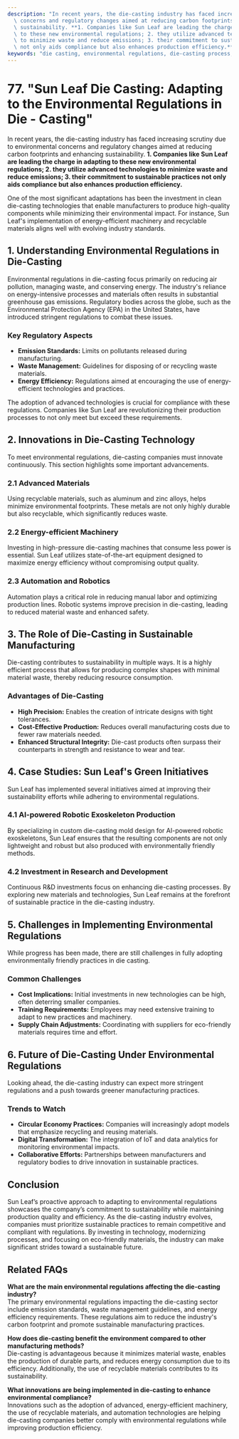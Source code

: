 ```yaml
---
description: "In recent years, the die-casting industry has faced increasing scrutiny due to environmental\
  \ concerns and regulatory changes aimed at reducing carbon footprints and enhancing\
  \ sustainability. **1. Companies like Sun Leaf are leading the charge in adapting\
  \ to these new environmental regulations; 2. they utilize advanced technologies\
  \ to minimize waste and reduce emissions; 3. their commitment to sustainable practices\
  \ not only aids compliance but also enhances production efficiency.** "
keywords: "die casting, environmental regulations, die-casting process, heat dissipation performance"
---
```

# 77. "Sun Leaf Die Casting: Adapting to the Environmental Regulations in Die - Casting"

In recent years, the die-casting industry has faced increasing scrutiny due to environmental concerns and regulatory changes aimed at reducing carbon footprints and enhancing sustainability. **1. Companies like Sun Leaf are leading the charge in adapting to these new environmental regulations; 2. they utilize advanced technologies to minimize waste and reduce emissions; 3. their commitment to sustainable practices not only aids compliance but also enhances production efficiency.** 

One of the most significant adaptations has been the investment in clean die-casting technologies that enable manufacturers to produce high-quality components while minimizing their environmental impact. For instance, Sun Leaf's implementation of energy-efficient machinery and recyclable materials aligns well with evolving industry standards.

## **1. Understanding Environmental Regulations in Die-Casting**

Environmental regulations in die-casting focus primarily on reducing air pollution, managing waste, and conserving energy. The industry's reliance on energy-intensive processes and materials often results in substantial greenhouse gas emissions. Regulatory bodies across the globe, such as the Environmental Protection Agency (EPA) in the United States, have introduced stringent regulations to combat these issues.

### Key Regulatory Aspects

- **Emission Standards:** Limits on pollutants released during manufacturing.
- **Waste Management:** Guidelines for disposing of or recycling waste materials.
- **Energy Efficiency:** Regulations aimed at encouraging the use of energy-efficient technologies and practices.

The adoption of advanced technologies is crucial for compliance with these regulations. Companies like Sun Leaf are revolutionizing their production processes to not only meet but exceed these requirements.

## **2. Innovations in Die-Casting Technology**

To meet environmental regulations, die-casting companies must innovate continuously. This section highlights some important advancements.

### 2.1 Advanced Materials

Using recyclable materials, such as aluminum and zinc alloys, helps minimize environmental footprints. These metals are not only highly durable but also recyclable, which significantly reduces waste.

### 2.2 Energy-efficient Machinery

Investing in high-pressure die-casting machines that consume less power is essential. Sun Leaf utilizes state-of-the-art equipment designed to maximize energy efficiency without compromising output quality.

### 2.3 Automation and Robotics

Automation plays a critical role in reducing manual labor and optimizing production lines. Robotic systems improve precision in die-casting, leading to reduced material waste and enhanced safety.

## **3. The Role of Die-Casting in Sustainable Manufacturing**

Die-casting contributes to sustainability in multiple ways. It is a highly efficient process that allows for producing complex shapes with minimal material waste, thereby reducing resource consumption.

### Advantages of Die-Casting

- **High Precision:** Enables the creation of intricate designs with tight tolerances.
- **Cost-Effective Production:** Reduces overall manufacturing costs due to fewer raw materials needed.
- **Enhanced Structural Integrity:** Die-cast products often surpass their counterparts in strength and resistance to wear and tear.

## **4. Case Studies: Sun Leaf's Green Initiatives**

Sun Leaf has implemented several initiatives aimed at improving their sustainability efforts while adhering to environmental regulations.

### 4.1 AI-powered Robotic Exoskeleton Production

By specializing in custom die-casting mold design for AI-powered robotic exoskeletons, Sun Leaf ensures that the resulting components are not only lightweight and robust but also produced with environmentally friendly methods. 

### 4.2 Investment in Research and Development

Continuous R&D investments focus on enhancing die-casting processes. By exploring new materials and technologies, Sun Leaf remains at the forefront of sustainable practice in the die-casting industry.

## **5. Challenges in Implementing Environmental Regulations**

While progress has been made, there are still challenges in fully adopting environmentally friendly practices in die casting. 

### Common Challenges

- **Cost Implications:** Initial investments in new technologies can be high, often deterring smaller companies.
- **Training Requirements:** Employees may need extensive training to adapt to new practices and machinery.
- **Supply Chain Adjustments:** Coordinating with suppliers for eco-friendly materials requires time and effort.

## **6. Future of Die-Casting Under Environmental Regulations**

Looking ahead, the die-casting industry can expect more stringent regulations and a push towards greener manufacturing practices.

### Trends to Watch

- **Circular Economy Practices:** Companies will increasingly adopt models that emphasize recycling and reusing materials.
- **Digital Transformation:** The integration of IoT and data analytics for monitoring environmental impacts.
- **Collaborative Efforts:** Partnerships between manufacturers and regulatory bodies to drive innovation in sustainable practices.

## **Conclusion**

Sun Leaf’s proactive approach to adapting to environmental regulations showcases the company’s commitment to sustainability while maintaining production quality and efficiency. As the die-casting industry evolves, companies must prioritize sustainable practices to remain competitive and compliant with regulations. By investing in technology, modernizing processes, and focusing on eco-friendly materials, the industry can make significant strides toward a sustainable future.

## **Related FAQs**

**What are the main environmental regulations affecting the die-casting industry?**  
The primary environmental regulations impacting the die-casting sector include emission standards, waste management guidelines, and energy efficiency requirements. These regulations aim to reduce the industry's carbon footprint and promote sustainable manufacturing practices.

**How does die-casting benefit the environment compared to other manufacturing methods?**  
Die-casting is advantageous because it minimizes material waste, enables the production of durable parts, and reduces energy consumption due to its efficiency. Additionally, the use of recyclable materials contributes to its sustainability.

**What innovations are being implemented in die-casting to enhance environmental compliance?**  
Innovations such as the adoption of advanced, energy-efficient machinery, the use of recyclable materials, and automation technologies are helping die-casting companies better comply with environmental regulations while improving production efficiency.
